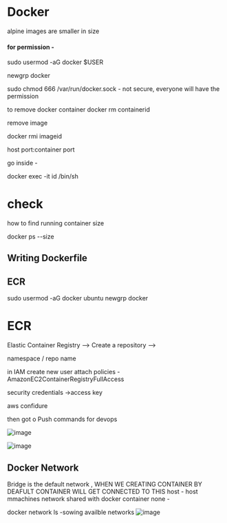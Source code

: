 # Docker

alpine images are smaller in size

#### for permission -

sudo usermod -aG docker $USER

newgrp docker 

sudo chmod 666 /var/run/docker.sock  - not secure, everyone will have the permission 

to remove docker container
docker rm containerid 

remove image

docker rmi imageid

host port:container port


go inside -

docker exec -it id /bin/sh


# check
how to find running container size

docker ps --size

## Writing Dockerfile


## ECR

 sudo usermod -aG docker ubuntu
newgrp docker

# ECR
Elastic Container Registry --> Create a repository -->

namespace / repo name

in IAM 
create new user 
attach policies - AmazonEC2ContainerRegistryFullAccess 

security credentials ->access key


aws confidure

then got o Push commands for devops

![image](https://github.com/pythonkid2/DevOps-Practice/assets/100591950/f45bdd22-99d3-451d-a142-f0a2b349b53a)

![image](https://github.com/pythonkid2/DevOps-Practice/assets/100591950/2dd344d8-aa9f-4dfb-9544-2bbc80b176cf)


## Docker Network

Bridge is the default network , WHEN WE CREATING CONTAINER BY DEAFULT CONTAINER WILL GET CONNECTED TO THIS 
host - host mmachines network shared with docker container
none - 

docker network ls -sowing availble networks
![image](https://github.com/pythonkid2/DevOps-Practice/assets/100591950/5b084b3c-bc09-4bb5-92d9-c0750c6ec238)
